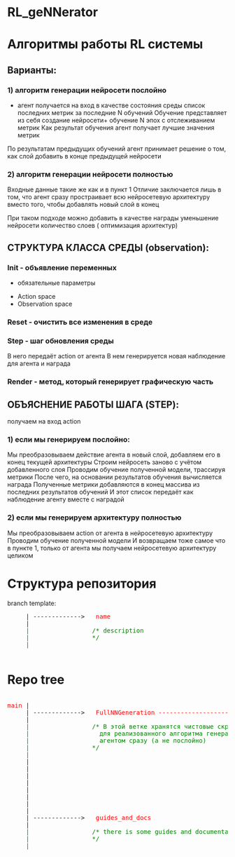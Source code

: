 # RL_geNNerator

# Алгоритмы работы RL системы 

## Варианты:

### 1) алгоритм генерации нейросети послойно 

- агент получается на вход в качестве состояния среды список последних метрик за последние N обучений
Обучение представляет из себя создание нейросети+ обучение N эпох с отслеживанием метрик
Как результат обучения агент получает лучшие значения метрик

По результатам предыдущих обучений агент принимает решение о том, как слой добавить в конце предыдущей нейросети

### 2) алгоритм генерации нейросети полностью

Входные данные такие же как и в пункт 1
Отличие заключается лишь в том, что агент сразу простраивает всю нейросетевую архитектуру вместо того, чтобы добавлять новый слой в конец

При таком подходе можно добавить в качестве награды уменьшение нейросети количество слоев ( оптимизация архитектур)

## СТРУКТУРА КЛАССА СРЕДЫ (observation):
### Init - объявление переменных 
- обязательные параметры 
* Action space
* Observation space
### Reset - очистить все изменения в среде
### Step - шаг обновления среды
В него передаёт action от агента
В нем генерируется новая наблюдение для агента и награда
### Render - метод, который генерирует графическую часть

## ОБЪЯСНЕНИЕ РАБОТЫ ШАГА (STEP):
получаем на вход action
### 1) если мы генерируем послойно:
Мы преобразовываем действие агента в новый слой, добавляем его в конец текущей архитектуры
Строим нейросеть заново с учётом добавленного слоя
Проводим обучение полученной модели, трассируя метрики
После чего, на основании результатов обучения вычисляется награда 
Полученные метрики добавляются в конец массива из последних результатов обучений 
И этот список передаёт как наблюдение агенту вместе с наградой

### 2) если мы генерируем архитектуру полностью
Мы преобразовываем action от агента в нейросетевую архитектуру
Проводим обучение полученной модели
И возвращаем тоже самое что в пункте 1, только от агента мы получаем нейросетевую архитектуру целиком

# Структура репозитория
branch template:
<pre>
     | ------------->  <span style="color: red"> name </span>
     | <span style="color: green">
     |                 /* description
     |                 */
     |</span> 

</pre>
# Repo tree
<pre>

<span style="color: red">main </span>|
     | ------------->  <span style="color: red"> FullNNGeneration --------------------------------------------->     fullNNGenerationEnv  </span>
     |<span style="color: green">                                                                                     | /* Здесь разработка кастомной среды 
     |                 /* В этой ветке хранятся чистовые скрипты                           |
     |                   для реализованного алгоритма генерации всей нейросети             |
     |                   агентом сразу (а не послойно)                                     |
     |                 */                                                                  | */
     |</span>  
     |
     |
     |
     |
     |
     |
     |
     |
     | ------------->  <span style="color: red"> guides_and_docs </span>
     | <span style="color: green">
     |                 /* there is some guides and documentation 
     |                 */
     |</span> 

</pre>
